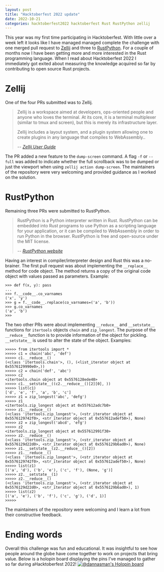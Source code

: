 ```yaml
---
layout: post
title: "Hacktoberfest 2022 update"
date: 2022-10-21
categories: hacktoberfest2022 hacktoberfest Rust RustPython zellij
---
```


This year was my first time participating in Hacktoberfest. With little over a week left it looks like I have managed managed complete the challenge with one merged pull request to [Zellij](https://github.com/zellij-org/zellij) and three to [RustPython](https://github.com/RustPython/RustPython). For a couple of months now I have been getting more and more interested in the Rust programming language. When I read about Hacktoberfest 2022 I immediately got exited about measuring the knowledge acquired so far by contributing to open source Rust projects.

# Zellij
One of the four PRs submitted was to Zellij. 
> Zellij is a workspace aimed at developers, ops-oriented people and anyone who loves the terminal. At its core, it is a terminal multiplexer (similar to tmux and screen), but this is merely its infrastructure layer. 
> 
> Zellij includes a layout system, and a plugin system allowing one to create plugins in any language that compiles to WebAssembly..
>
> -- <cite>[Zellij User Guide](https://zellij.dev/documentation/overview.html)</cite>

The PR added a new feature to the `dump-screen` command. A flag `-f` or `--full` was added to indicate whether the full scrollback was to be dumped or just the viewport when using `zellij action dump-screen`.
The maintainers of the repository were very welcoming and provided guidance as I worked on the solution.

# RustPython
Remaining three PRs were submitted to RustPython.

> RustPython is a Python interpreter written in Rust. RustPython can be embedded into Rust programs to use Python as a scripting language for your application, or it can be compiled to WebAssembly in order to run Python in the browser. RustPython is free and open-source under the MIT license. 
> 
>
> -- <cite>[RustPython website](https://rustpython.github.io/)</cite>

Having an interest in compiler/interpreter design and Rust this was a no-brainer. The first pull request was about implementing the `__replace__` method for code object. The method returns a copy of the original code object with values passed as parameters. Example:
```
>>> def f(x, y): pass
... 
>>> f.__code__.co_varnames
('x', 'y')
>>> g = f.__code__.replace(co_varnames=('a', 'b'))
>>> g.co_varnames
('a', 'b')
>>> 
```
The two other PRs were about implementing `__reduce__` and `__setstate__` functions for `itertools` objects `chain` and `zip_longest`. The purpose of the `__reduce__` function is to provide information of the object for pickling. `__setstate__` is used to alter the state of the object.
Examples:
```
>>>>> from itertools import *
>>>>> c1 = chain('abc', 'def')
>>>>> c1.__reduce__()
(<class 'itertools.chain'>, (), (<list_iterator object at 0x5576129990e0>,))
>>>>> c2 = chain('def', 'abc')
>>>>> c2
<itertools.chain object at 0x5576128ede40>
>>>>> c1.__setstate__((c2.__reduce__()[2][0], ))
>>>>> list(c1)
['d', 'e', 'f', 'a', 'b', 'c']
>>>>> z1 = zip_longest('abc', 'defg')
>>>>> z1
<itertools.zip_longest object at 0x557612adc7b0>
>>>>> z1.__reduce__()
(<class 'itertools.zip_longest'>, (<str_iterator object at 0x5576129742f0>, <str_iterator object at 0x557612adef50>), None)
>>>>> z2 = zip_longest('abcd', 'efg')
>>>>> z2
<itertools.zip_longest object at 0x557612991f30>
>>>>> z2.__reduce__()
(<class 'itertools.zip_longest'>, (<str_iterator object at 0x5576129d22d0>, <str_iterator object at 0x5576129b6ad0>), None)
>>>>> z1.__setstate__(z2.__reduce__()[2])
>>>>> z1.__reduce__()
(<class 'itertools.zip_longest'>, (<str_iterator object at 0x5576129742f0>, <str_iterator object at 0x557612adef50>), None)
>>>>> list(z1)
[('a', 'd'), ('b', 'e'), ('c', 'f'), (None, 'g')]
>>>>> z2.__setstate__(1)
>>>>> z2.__reduce__()
(<class 'itertools.zip_longest'>, (<str_iterator object at 0x5576129d22d0>, <str_iterator object at 0x5576129b6ad0>), 1)
>>>>> list(z2)
[('a', 'e'), ('b', 'f'), ('c', 'g'), ('d', 1)]
>>>>> 
```
The maintainers of the repository were welcoming and I learn a lot from their constructive feedback.

# Ending words

Overall this challenge was fun and educational. It was insightful to see how people around the globe have come together to work on projects that bring value. Below is a holopin board displaying the pins I've managed to gather so far during aHacktoberfest 2022!
[![@dannasman's Holopin board](https://holopin.me/dannasman)](https://holopin.io/@dannasman)
